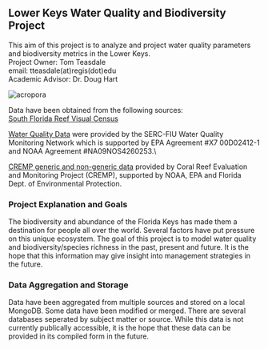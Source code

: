 ## Lower Keys Water Quality and Biodiversity Project
This aim of this project is to analyze and project water quality parameters and biodiversity metrics in the Lower Keys. \
Project Owner: Tom Teasdale\
email: tteasdale(at)regis(dot)edu \
Academic Advisor: Dr. Doug Hart 

![acropora](https://user-images.githubusercontent.com/95242618/172421616-9c0015ce-0eda-4da2-9647-6fdb49dd93f0.jpg)

Data have been obtained from the following sources:\
[South Florida Reef Visual Census](http://www.sefsc.noaa.gov/rvc_analysis20/samples/index)

[Water Quality Data](http://serc.fiu.edu/wqmnetwork/FKNMS-CD/data_user_agreement.htm) were provided by the SERC-FIU Water Quality Monitoring Network which is supported by EPA Agreement #X7 00D02412-1 and NOAA Agreement #NA09NOS4260253.\

[CREMP generic and non-generic data](https://ocean.floridamarine.org/fknms_wqpp/coral.htm) provided by Coral Reef Evaluation and Monitoring Project (CREMP), supported by NOAA, EPA and Florida Dept. of Environmental Protection.


### Project Explanation and Goals

The biodiversity and abundance of the Florida Keys has made them a destination for people all over the world. Several factors have put pressure on this unique ecosystem. The goal of this project is to model water quality and biodiversity/species richness in the past, present and future. It is the hope that this information may give insight into management strategies in the future. 

### Data Aggregation and Storage
Data have been aggregated from multiple sources and stored on a local MongoDB. Some data have been modified or merged. There are several databases seperated by subject matter or source. While this data is not currently publically accessible, it is the hope that these data can be provided in its compiled form in the future. 
